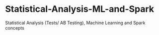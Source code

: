 # Statistical-Analysis-ML-and-Spark
Statistical Analysis (Tests/ AB Testing), Machine Learning and Spark concepts
